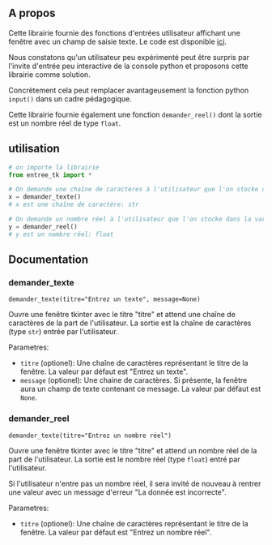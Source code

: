 ## A propos
Cette librairie fournie des fonctions d'entrées utilisateur affichant une fenêtre avec un champ de saisie texte. Le code est disponible [ici](https://github.com/cspaier/thonny/blob/diderot/Thonny/Lib/site-packages/entree_tk.py).

Nous constatons qu'un utilisateur peu expérimenté peut être surpris par l'invite d'entrée peu interactive de la console python et proposons cette librairie comme solution.

Concrètement cela peut remplacer avantageusement la fonction python `input()` dans un cadre pédagogique.

Cette librairie fournie également une fonction `demander_reel()` dont la sortie est un nombre réel de type `float`.

## utilisation
```python
# on importe la librairie
from entree_tk import *

# On demande une chaîne de caractères à l'utilisateur que l'on stocke dans la variable x
x = demander_texte()
# x est une chaîne de caractère: str

# On demande un nombre réel à l'utilisateur que l'on stocke dans la variable y
y = demander_reel()
# y est un nombre réel: float
```

## Documentation
### demander_texte
```demander_texte(titre="Entrez un texte", message=None)```

Ouvre une fenêtre tkinter avec le titre "titre" et attend une chaîne de caractères de la part de l'utilisateur.
La sortie est la chaîne de caractères (type `str`) entrée par l'utilisateur.

Parametres:

- `titre` (optionel): Une chaîne de caractères représentant le titre de la fenêtre. La valeur par défaut est "Entrez un texte".
- `message` (optionel): Une chaine de caractères. Si présente, la fenêtre aura un champ de texte contenant ce message. La valeur par défaut est `None`.

### demander_reel
```demander_texte(titre="Entrez un nombre réel")```

Ouvre une fenêtre tkinter avec le titre "titre" et attend un nombre réel de la part de l'utilisateur.
La sortie est le nombre réel (type `float`) entré par l'utilisateur.

Si l'utilisateur n'entre pas un nombre réel, il sera invité de nouveau à rentrer une valeur avec un message d'erreur "La donnée est incorrecte".

Parametres:

- `titre` (optionel): Une chaîne de caractères représentant le titre de la fenêtre. La valeur par défaut est "Entrez un nombre réel".
